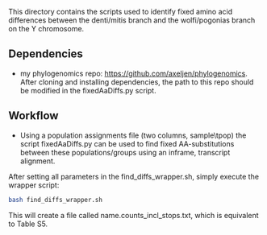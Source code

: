 
This directory contains the scripts used to identify fixed amino acid differences between the denti/mitis branch and the wolfi/pogonias branch on the Y chromosome.

## Dependencies
- my phylogenomics repo: https://github.com/axeljen/phylogenomics. After cloning and installing dependencies, the path to this repo should be modified in the fixedAaDiffs.py script.

## Workflow

- Using a population assignments file (two columns, sample\tpop) the script fixedAaDiffs.py can be used to find fixed AA-substitutions between these populations/groups using an inframe, transcript alignment.

After setting all parameters in the find_diffs_wrapper.sh, simply execute the wrapper script:

```bash
bash find_diffs_wrapper.sh
```

This will create a file called name.counts_incl_stops.txt, which is equivalent to Table S5.